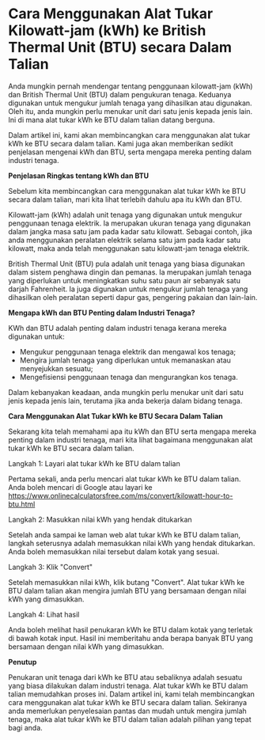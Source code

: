 Cara Menggunakan Alat Tukar Kilowatt-jam (kWh) ke British Thermal Unit (BTU) secara Dalam Talian
================================================================================================

Anda mungkin pernah mendengar tentang penggunaan kilowatt-jam (kWh) dan British Thermal Unit (BTU) dalam pengukuran tenaga. Keduanya digunakan untuk mengukur jumlah tenaga yang dihasilkan atau digunakan. Oleh itu, anda mungkin perlu menukar unit dari satu jenis kepada jenis lain. Ini di mana alat tukar kWh ke BTU dalam talian datang berguna.

Dalam artikel ini, kami akan membincangkan cara menggunakan alat tukar kWh ke BTU secara dalam talian. Kami juga akan memberikan sedikit penjelasan mengenai kWh dan BTU, serta mengapa mereka penting dalam industri tenaga.

**Penjelasan Ringkas tentang kWh dan BTU**

Sebelum kita membincangkan cara menggunakan alat tukar kWh ke BTU secara dalam talian, mari kita lihat terlebih dahulu apa itu kWh dan BTU.

Kilowatt-jam (kWh) adalah unit tenaga yang digunakan untuk mengukur penggunaan tenaga elektrik. Ia merupakan ukuran tenaga yang digunakan dalam jangka masa satu jam pada kadar satu kilowatt. Sebagai contoh, jika anda menggunakan peralatan elektrik selama satu jam pada kadar satu kilowatt, maka anda telah menggunakan satu kilowatt-jam tenaga elektrik.

British Thermal Unit (BTU) pula adalah unit tenaga yang biasa digunakan dalam sistem penghawa dingin dan pemanas. Ia merupakan jumlah tenaga yang diperlukan untuk meningkatkan suhu satu paun air sebanyak satu darjah Fahrenheit. Ia juga digunakan untuk mengukur jumlah tenaga yang dihasilkan oleh peralatan seperti dapur gas, pengering pakaian dan lain-lain.

**Mengapa kWh dan BTU Penting dalam Industri Tenaga?**

KWh dan BTU adalah penting dalam industri tenaga kerana mereka digunakan untuk:

- Mengukur penggunaan tenaga elektrik dan mengawal kos tenaga;
- Mengira jumlah tenaga yang diperlukan untuk memanaskan atau menyejukkan sesuatu;
- Mengefisiensi penggunaan tenaga dan mengurangkan kos tenaga.

Dalam kebanyakan keadaan, anda mungkin perlu menukar unit dari satu jenis kepada jenis lain, terutama jika anda bekerja dalam bidang tenaga.

**Cara Menggunakan Alat Tukar kWh ke BTU Secara Dalam Talian**

Sekarang kita telah memahami apa itu kWh dan BTU serta mengapa mereka penting dalam industri tenaga, mari kita lihat bagaimana menggunakan alat tukar kWh ke BTU secara dalam talian.

Langkah 1: Layari alat tukar kWh ke BTU dalam talian

Pertama sekali, anda perlu mencari alat tukar kWh ke BTU dalam talian. Anda boleh mencari di Google atau layari ke <https://www.onlinecalculatorsfree.com/ms/convert/kilowatt-hour-to-btu.html>

Langkah 2: Masukkan nilai kWh yang hendak ditukarkan

Setelah anda sampai ke laman web alat tukar kWh ke BTU dalam talian, langkah seterusnya adalah memasukkan nilai kWh yang hendak ditukarkan. Anda boleh memasukkan nilai tersebut dalam kotak yang sesuai.

Langkah 3: Klik "Convert"

Setelah memasukkan nilai kWh, klik butang "Convert". Alat tukar kWh ke BTU dalam talian akan mengira jumlah BTU yang bersamaan dengan nilai kWh yang dimasukkan.

Langkah 4: Lihat hasil

Anda boleh melihat hasil penukaran kWh ke BTU dalam kotak yang terletak di bawah kotak input. Hasil ini memberitahu anda berapa banyak BTU yang bersamaan dengan nilai kWh yang dimasukkan.

**Penutup**

Penukaran unit tenaga dari kWh ke BTU atau sebaliknya adalah sesuatu yang biasa dilakukan dalam industri tenaga. Alat tukar kWh ke BTU dalam talian memudahkan proses ini. Dalam artikel ini, kami telah membincangkan cara menggunakan alat tukar kWh ke BTU secara dalam talian. Sekiranya anda memerlukan penyelesaian pantas dan mudah untuk mengira jumlah tenaga, maka alat tukar kWh ke BTU dalam talian adalah pilihan yang tepat bagi anda.
